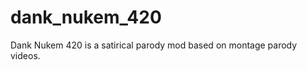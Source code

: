 dank_nukem_420
==============

Dank Nukem 420 is a satirical parody mod based on montage parody videos.
